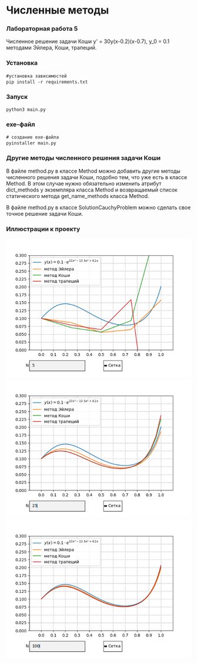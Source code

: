 # Численные методы

### Лабораторная работа 5

Численное решение задачи Коши y' = 30y(x-0.2)(x-0.7), y_0 = 0.1 методами Эйлера, Коши, трапеций.

### Установка

```
#установка зависимостей
pip install -r requirements.txt
```

### Запуск

```
python3 main.py
```

### exe-файл

```
# создание exe-файла
pyinstaller main.py
```

### Другие методы численного решения задачи Коши

В файле method.py в классе Method можно добавить другие методы численного решения задачи Коши, подобно тем, что уже есть в классе Method. В этом случае нужно обязательно изменить атрибут dict_methods у экземпляра класса Method и возвращаемый список статического метода get_name_methods класса Method.

В файле method.py в классе SolutionCauchyProblem можно сделать свое точное решение задачи Коши.

### Иллюстрации к проекту
![Иллюстрация к проекту](https://github.com/ArtemBiliksin/Numerical-methods-lab-5/blob/master/Images/image1.png)
![Иллюстрация к проекту](https://github.com/ArtemBiliksin/Numerical-methods-lab-5/blob/master/Images/image2.png)
![Иллюстрация к проекту](https://github.com/ArtemBiliksin/Numerical-methods-lab-5/blob/master/Images/image3.png)
